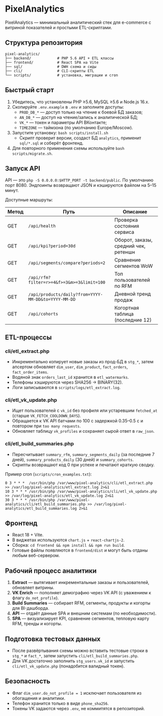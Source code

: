 # PixelAnalytics

PixelAnalytics — минимальный аналитический стек для e-commerce с витриной показателей и простыми ETL-скриптами.

## Структура репозитория

```
pixel-analytics/
├── backend/            # PHP 5.6 API + ETL классы
├── frontend/           # React SPA на Vite
├── sql/                # DWH схема и сиды
├── cli/                # CLI-скрипты ETL
└── scripts/            # установка, миграции и cron
```

## Быстрый старт

1. Убедитесь, что установлены PHP ≥5.6, MySQL ≥5.6 и Node.js 16.x.
2. Скопируйте `.env.example` в `.env` и заполните доступы:
   * `PROD_DB_*` — доступ только на чтение к боевой БД заказов;
   * `AN_DB_*` — доступ на чтение/запись к аналитической БД;
   * `VK_*` — токен и параметры API ВКонтакте;
   * `TIMEZONE` — таймзона (по умолчанию Europe/Moscow).
3. Запустите установку: `bash scripts/install.sh`
   * Скрипт проверит версии, создаст БД `analytics`, применит `sql/*.sql` и соберёт фронтенд.
4. Для повторного применения схемы используйте `bash scripts/migrate.sh`.

## Запуск API

API — это `php -S 0.0.0.0:$HTTP_PORT -t backend/public`. По умолчанию порт 8080. Эндпоинты возвращают JSON и кэшируются файлом на 5–15 минут.

Доступные маршруты:

| Метод | Путь | Описание |
| ----- | ---- | -------- |
| GET | `/api/health` | Проверка состояния сервиса |
| GET | `/api/kpi?period=30d` | Оборот, заказы, средний чек, ретеншн |
| GET | `/api/segments/compare?periods=2` | Сравнение сегментов WoW |
| GET | `/api/rfm?filter=r>=4&f>=3&m>=3&limit=100` | Топ пользователей по RFM |
| GET | `/api/products/daily?from=YYYY-MM-DD&to=YYYY-MM-DD` | Дневной тренд продаж |
| GET | `/api/cohorts` | Когортная таблица (последние 12) |

## ETL-процессы

### cli/etl_extract.php

* Инкрементально копирует новые заказы из прод-БД в `stg_*`, затем апсертом обновляет `dim_user`, `dim_product`, `fact_orders`, `fact_order_items`.
* Водяной знак `orders_last_id` хранится в `etl_watermarks`.
* Телефоны хэшируются через SHA256 → BINARY(32).
* Логи записываются в `scripts/logs/etl_extract.log`.

### cli/etl_vk_update.php

* Ищет пользователей с `vk_id` без профиля или устаревшим `fetched_at` (старше `VK_FETCH_COOLDOWN_DAYS`).
* Обращается к VK API батчами по 100 с задержкой 0.35–0.5 с и повтором при `too many requests`.
* Обновляет таблицу `vk_profiles` и сохраняет сырой ответ в `raw_json`.

### cli/etl_build_summaries.php

* Пересчитывает `summary_rfm`, `summary_segments_daily` (за последние 7 дней), `summary_products_daily` (30 дней) и `summary_cohorts`.
* Скрипты возвращают код 0 при успехе и печатают краткую сводку.

Пример cron (`scripts/cron_examples.txt`):

```
0 3 * * *  /usr/bin/php /var/www/pixel-analytics/cli/etl_extract.php >> /var/log/pixel-analytics/etl_extract.log 2>&1
10 3 * * * /usr/bin/php /var/www/pixel-analytics/cli/etl_vk_update.php >> /var/log/pixel-analytics/etl_vk_update.log 2>&1
30 3 * * * /usr/bin/php /var/www/pixel-analytics/cli/etl_build_summaries.php >> /var/log/pixel-analytics/etl_build_summaries.log 2>&1
```

## Фронтенд

* React 18 + Vite.
* В виджетах используются `chart.js` + `react-chartjs-2`.
* Сборка: `cd frontend && npm install && npm run build`.
* Готовые файлы появляются в `frontend/dist` и могут быть отданы любым веб-сервером.

## Рабочий процесс аналитики

1. **Extract** — вытягивает инкрементальные заказы и пользователей, обновляет витрины.
2. **VK Enrich** — пополняет демографию через VK API (с уважением к флагу `do_not_profile`).
3. **Build Summaries** — собирает RFM, сегменты, продукты и когорты для BI-дашборда.
4. **API** — отдаёт данные SPA и внешним системам (по необходимости).
5. **SPA** — визуализирует KPI, сравнение сегментов, тепловую карту RFM, тренды и когорты.

## Подготовка тестовых данных

* После развёртывания схемы можно вставить тестовые строки в `stg_*` и `fact_*`, затем запустить `cli/etl_build_summaries.php`.
* Для VK достаточно заполнить `stg_users.vk_id` и запустить `cli/etl_vk_update.php` (понадобится валидный токен).

## Безопасность

* Флаг `dim_user.do_not_profile = 1` исключает пользователя из обогащения и аналитики.
* Телефон хранится только в виде `phone_sha256`.
* Токены VK задаются через `.env`, не коммитятся в репозиторий.

